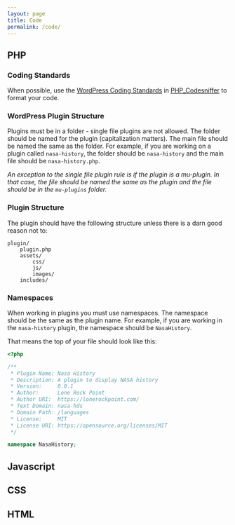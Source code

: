 ```yaml
---
layout: page
title: Code
permalink: /code/
---
```


## PHP
### Coding Standards
When possible, use the [WordPress Coding Standards](https://github.com/WordPress/WordPress-Coding-Standards) in 
[PHP_Codesniffer](https://github.com/squizlabs/PHP_CodeSniffer) to format your code.

### WordPress Plugin Structure
Plugins must be in a folder - single file plugins are not allowed. The folder should be named for the plugin (capitalization matters). The main file should be named the same as the folder. For example, if you are working on a plugin called `nasa-history`, the folder should be `nasa-history` and the main file should be `nasa-history.php`.

_An exception to the single file plugin rule is if the plugin is a mu-plugin. In that case, the file should be named the same as the plugin and the file should be in the `mu-plugins` folder._

### Plugin Structure
The plugin should have the following structure unless there is a darn good reason not to:

```
plugin/
    plugin.php
    assets/
        css/
        js/
        images/
    includes/
```

### Namespaces
When working in plugins you must use namespaces. The namespace should be the same as the plugin name. For example, if you are working in the `nasa-history` plugin, the namespace should be `NasaHistory`.

That means the top of your file should look like this:

```php
<?php

/**
 * Plugin Name: Nasa History
 * Description: A plugin to display NASA history
 * Version:     0.0.1
 * Author:      Lone Rock Point
 * Author URI:  https://lonerockpoint.com/
 * Text Domain: nasa-hds
 * Domain Path: /languages
 * License:     MIT
 * License URI: https://opensource.org/licenses/MIT
 */

namespace NasaHistory;
```



## Javascript

## CSS

## HTML
